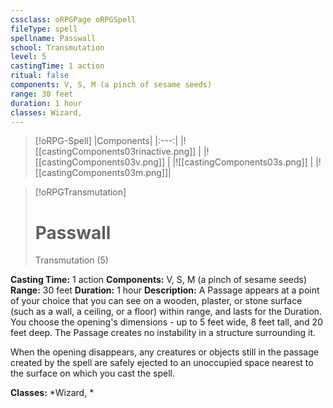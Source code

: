 ```yaml
---
cssclass: oRPGPage oRPGSpell
fileType: spell
spellname: Passwall
school: Transmutation
level: 5
castingTime: 1 action
ritual: false
components: V, S, M (a pinch of sesame seeds)
range: 30 feet
duration: 1 hour
classes: Wizard,
---
```

> [!oRPG-Spell]
> |Components|
> |:---:|
> |![[castingComponents03rinactive.png]] |
> |![[castingComponents03v.png]] |
> |![[castingComponents03s.png]] |
> |![[castingComponents03m.png]]|

> [!oRPGTransmutation]
>#  Passwall
> Transmutation  (5)

**Casting Time:** 1 action
**Components:** V, S, M (a pinch of sesame seeds)
**Range:** 30 feet
**Duration:**  1 hour
**Description:**
A Passage appears at a point of your choice that you can see on a wooden, plaster, or stone surface (such as a wall, a ceiling, or a floor) within range, and lasts for the Duration. You choose the opening's dimensions - up to 5 feet wide, 8 feet tall, and 20 feet deep. The Passage creates no instability in a structure surrounding it.



 When the opening disappears, any creatures or objects still in the passage created by the spell are safely ejected to an unoccupied space nearest to the surface on which you cast the spell.



**Classes:**  *Wizard, *



